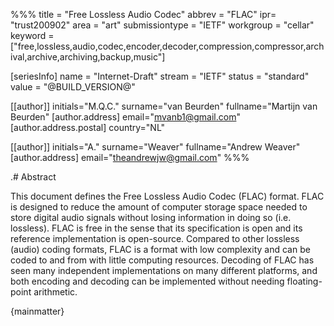 %%%
title = "Free Lossless Audio Codec"
abbrev = "FLAC"
ipr= "trust200902"
area = "art"
submissiontype = "IETF"
workgroup = "cellar"
keyword = ["free,lossless,audio,codec,encoder,decoder,compression,compressor,archival,archive,archiving,backup,music"]

[seriesInfo]
name = "Internet-Draft"
stream = "IETF"
status = "standard"
value = "@BUILD_VERSION@"

[[author]]
initials="M.Q.C."
surname="van Beurden"
fullname="Martijn van Beurden"
  [author.address]
  email="mvanb1@gmail.com"
    [author.address.postal]
    country="NL"

[[author]]
initials="A."
surname="Weaver"
fullname="Andrew Weaver"
  [author.address]
  email="theandrewjw@gmail.com"
%%%

.# Abstract

This document defines the Free Lossless Audio Codec (FLAC) format. FLAC is designed to reduce the amount of computer storage space needed to store digital audio signals without losing information in doing so (i.e. lossless). FLAC is free in the sense that its specification is open and its reference implementation is open-source. Compared to other lossless (audio) coding formats, FLAC is a format with low complexity and can be coded to and from with little computing resources. Decoding of FLAC has seen many independent implementations on many different platforms, and both encoding and decoding can be implemented without needing floating-point arithmetic.

{mainmatter}

